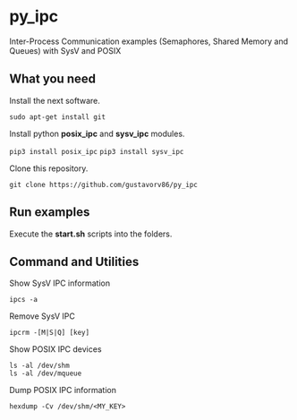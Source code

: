 py_ipc
======

Inter-Process Communication examples (Semaphores, Shared Memory and Queues) with SysV and POSIX

What you need
-------------

Install the next software.

`sudo apt-get install git`

Install python **posix_ipc** and **sysv_ipc**  modules.

`pip3 install posix_ipc`
`pip3 install sysv_ipc`

Clone this repository.

`git clone https://github.com/gustavorv86/py_ipc`

Run examples
------------

Execute the **start.sh** scripts into the folders.

Command and Utilities
---------------------

Show SysV IPC information

`ipcs -a`

Remove SysV IPC

`ipcrm -[M|S|Q] [key]`

Show POSIX IPC devices

```
ls -al /dev/shm
ls -al /dev/mqueue
```

Dump POSIX IPC information

`hexdump -Cv /dev/shm/<MY_KEY>`

